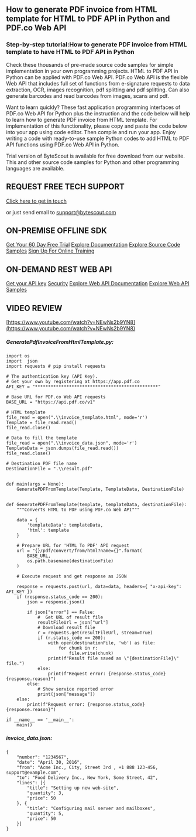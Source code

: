 ## How to generate PDF invoice from HTML template for HTML to PDF API in Python and PDF.co Web API

### Step-by-step tutorial:How to generate PDF invoice from HTML template to have HTML to PDF API in Python

Check these thousands of pre-made source code samples for simple implementation in your own programming projects. HTML to PDF API in Python can be applied with PDF.co Web API. PDF.co Web API is the flexible Web API that includes full set of functions from e-signature requests to data extraction, OCR, images recognition, pdf splitting and pdf splitting. Can also generate barcodes and read barcodes from images, scans and pdf.

Want to learn quickly? These fast application programming interfaces of PDF.co Web API for Python plus the instruction and the code below will help to learn how to generate PDF invoice from HTML template. For implementation of this functionality, please copy and paste the code below into your app using code editor. Then compile and run your app. Enjoy writing a code with ready-to-use sample Python codes to add HTML to PDF API functions using PDF.co Web API in Python.

Trial version of ByteScout is available for free download from our website. This and other source code samples for Python and other programming languages are available.

## REQUEST FREE TECH SUPPORT

[Click here to get in touch](https://bytescout.zendesk.com/hc/en-us/requests/new?subject=PDF.co%20Web%20API%20Question)

or just send email to [support@bytescout.com](mailto:support@bytescout.com?subject=PDF.co%20Web%20API%20Question) 

## ON-PREMISE OFFLINE SDK 

[Get Your 60 Day Free Trial](https://bytescout.com/download/web-installer?utm_source=github-readme)
[Explore Documentation](https://bytescout.com/documentation/index.html?utm_source=github-readme)
[Explore Source Code Samples](https://github.com/bytescout/ByteScout-SDK-SourceCode/)
[Sign Up For Online Training](https://academy.bytescout.com/)


## ON-DEMAND REST WEB API

[Get your API key](https://app.pdf.co/signup?utm_source=github-readme)
[Security](https://pdf.co/security)
[Explore Web API Documentation](https://apidocs.pdf.co?utm_source=github-readme)
[Explore Web API Samples](https://github.com/bytescout/ByteScout-SDK-SourceCode/tree/master/PDF.co%20Web%20API)

## VIDEO REVIEW

[https://www.youtube.com/watch?v=NEwNs2b9YN8](https://www.youtube.com/watch?v=NEwNs2b9YN8)




<!-- code block begin -->

##### **GeneratePdfInvoiceFromHtmlTemplate.py:**
    
```
import os
import  json
import requests # pip install requests

# The authentication key (API Key).
# Get your own by registering at https://app.pdf.co
API_KEY = "***********************************************"

# Base URL for PDF.co Web API requests
BASE_URL = "https://api.pdf.co/v1"

# HTML template
file_read = open(".\\invoice_template.html", mode='r')
Template = file_read.read()
file_read.close()

# Data to fill the template
file_read = open(".\\invoice_data.json", mode='r')
TemplateData = json.dumps(file_read.read())
file_read.close()

# Destination PDF file name
DestinationFile = ".\\result.pdf"


def main(args = None):
    GeneratePDFFromTemplate(Template, TemplateData, DestinationFile)


def GeneratePDFFromTemplate(template, templateData, destinationFile):
    """Converts HTML to PDF using PDF.co Web API"""

    data = {
        'templateData': templateData,
        'html': template
    }

    # Prepare URL for 'HTML To PDF' API request
    url = "{}/pdf/convert/from/html?name={}".format(
        BASE_URL,
        os.path.basename(destinationFile)
    )

    # Execute request and get response as JSON

    response = requests.post(url, data=data, headers={ "x-api-key": API_KEY })
    if (response.status_code == 200):
        json = response.json()

        if json["error"] == False:
            #  Get URL of result file
            resultFileUrl = json["url"]            
            # Download result file
            r = requests.get(resultFileUrl, stream=True)
            if (r.status_code == 200):
                with open(destinationFile, 'wb') as file:
                    for chunk in r:
                        file.write(chunk)
                print(f"Result file saved as \"{destinationFile}\" file.")
            else:
                print(f"Request error: {response.status_code} {response.reason}")
        else:
            # Show service reported error
            print(json["message"])
    else:
        print(f"Request error: {response.status_code} {response.reason}")

if __name__ == '__main__':
    main()
```

<!-- code block end -->    

<!-- code block begin -->

##### **invoice_data.json:**
    
```
{
    "number": "1234567",
    "date": "April 30, 2016",
    "from": "Acme Inc., City, Street 3rd , +1 888 123-456, support@example.com",
    "to": "Food Delivery Inc., New York, Some Street, 42",
    "lines": [{
        "title": "Setting up new web-site",
        "quantity": 3,
        "price": 50
    }, {
        "title": "Configuring mail server and mailboxes",
        "quantity": 5,
        "price": 50
    }]
}
```

<!-- code block end -->